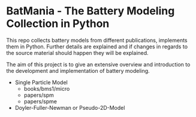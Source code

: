 # BatMania - The Battery Modeling Collection in Python

This repo collects battery models from different publications, implements them in Python.
Further details are explained and if changes in regards to the source material should happen they will be explained.

The aim of this project is to give an extensive overview and introduction to the development and implementation of battery modeling.



- Single Particle Model
    - books/bms1/micro
    - papers/spm
    - papers/spme
- Doyler-Fuller-Newman or Pseudo-2D-Model
